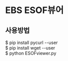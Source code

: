 # EBS ESOF뷰어
## 사용방법
$ pip install pycurl --user  
$ pip install wget --user  
$ python ESOFviewer.py  